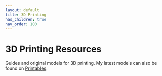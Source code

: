 ```yaml
---
layout: default
title: 3D Printing
has_children: true
nav_order: 100
---
```

# 3D Printing Resources
Guides and original models for 3D printing. My latest models can also be found on [Printables](https://www.printables.com/@prestia).
